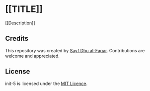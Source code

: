 # [[TITLE]]

[[Description]]

## Credits

This repository was created by [Sayf Dhu al-Faqar](https://github.com/sdhlfqr).
Contributions are welcome and appreciated.

## License

init-5 is licensed under the [MIT Licence](./LICENSE).
